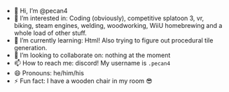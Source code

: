 - 👋 Hi, I’m @pecan4
- 👀 I’m interested in: Coding (obviously), competitive splatoon 3, vr, biking, steam engines, welding, woodworking, WiiU homebrewing and a whole load of other stuff.
- 🌱 I’m currently learning: Html! Also trying to figure out procedural tile generation.
- 💞️ I’m looking to collaborate on: nothing at the moment
- 📫 How to reach me: discord! My username is ``.pecan4``
- 😄 Pronouns: he/him/his
- ⚡ Fun fact: I have a wooden chair in my room 😎

<!---
pecan4/pecan4 is a ✨ special ✨ repository because its `README.md` (this file) appears on your GitHub profile.
You can click the Preview link to take a look at your changes.
--->
